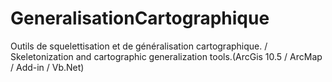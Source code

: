 # GeneralisationCartographique
Outils de squelettisation et de généralisation cartographique. / Skeletonization and cartographic generalization tools.(ArcGis 10.5 / ArcMap / Add-in / Vb.Net)
